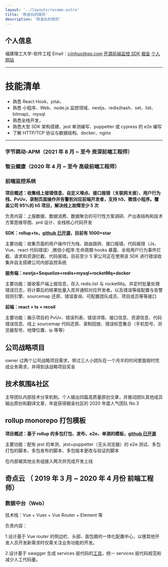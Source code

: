```yaml
---
layout: '../layouts/resume.astro'
title: '陈金伙的简历'
description: '陈金伙的简历'
---
```


## 个人信息
福建理工大学-软件工程
Email：cjinhuo@qq.com [开源前端监控 SDK](https://github.com/mitojs/mitojs)
[掘金](https://juejin.cn/user/1210958492176284) [个人网站](https://cjinhuo.netlify.app/)

---

# 技能清单

- 熟悉 React Hook、jotai、
- 熟悉 小程序、Web、node.js 监控领域、nestjs、redis(hash、set、list、bitmap)、mysql
- 熟悉全栈开发，
- 熟悉大型 SDK 架构搭建、jest 单测编写、puppetter 或 cypress 的 e2e 编写
- 了解 HTTP/TCP 协议与数据结构、docker、nginx
---

### 字节跳动-APM（2021 年 8 月 ~ 至今 资深前端工程师）

### 智云健康（2020 年 4 月 ~ 至今 高级前端工程师）

### 前端监控系统

**项目概述：收集线上报错信息、自定义埋点、接口报错（关联网关层）、用户行为栈、PvUv、录制页面操作并告警到对应前端开发者，支持 h5、微信小程序。覆盖公司 95%的 h5 项目，解决线上故障至少 5 次**

负责内容：上报数据、数据消费、数据聚合的可行性方案调研、产出表结构和技术方案思维导图、prd 设计、全栈核心代码开发

**SDK：rollup+ts，[github 已开源](https://github.com/clouDr-f2e/mitojs)，目前有 1000+star**

主要功能：收集页面的用户操作行为栈、路由跳转、接口报错、代码报错（Js、Vue、react 代码错误）,微信小程序:生命周期 hooks 暴露、全局用户行为事件拦截、请求和资源拦截、代码报错。目前至少 5 家公司正在使用该 SDK 进行错误收集并自主搭建公司内部监控系统

**服务端：nestjs+Sequelize+redis+mysql+rocketMq+docker**

主要功能：接收客户端上报信息，存入 redis.list 与 rocketMq，并定时批量处理错误日志，将计算后的结果批量入库并通知对应开发者。以及错误等级配置与告警规则引擎、sourcemap 还原、错误查询、可配置团队成员、项目成员等等接口

**前端：react + ts + recoil**

主要功能：展示项目的 PvUv、错误列表、错误详情、接口信息、资源信息、代码错误信息、线上 sourcemap 代码还原、录制回放、错误标签集合（手机型号、浏览器型号、地理位置、ip 等等）

## 公司战略项目

owner 过两个公司战略项目需求，带过三人小团队在一个月半的时间里面按时完成业务需求，并得到该战略项目奖金

## 技术氛围&社区

主导团队内部技术分享机制。个人输出四篇高质量原创文章，并推动团队其他成员输出原创和翻译文章，年底获得掘金社区的 2020 年度人气团队 No.3

## rollup monorepo 打包模板

**项目概述：基于 rollup 的多包打包、发布、e2e、单测的模板，[github 已开源](https://github.com/cjinhuo/rollup-monorepo-ts-jest-boilerplate)**

主要功能：配有 jest 的单测、jest+puppetter（无头浏览器）的 e2e 测试、多包打包的脚本、多包发布的脚本、多包版本更改与验证的脚本

在内部被其他业务组接入两次并完成开发上线

## 奇点云 （ 2019 年 3 月 ~ 2020 年 4 月份 前端工程师）

### 数据中台（Web）
技术栈：Vue + Vuex + Vue Router + Element 等

负责内容：

1.设计基于 Vue router 的侧边栏、头部、面包屑的一体化配置中心，以便其他开发人员开发新需求时仅需关注业务功能的开发。

2.设计基于 swagger 生成 services 层代码的[工具](https://github.com/TypeInfos/groot-front)，统一 services 层代码规范和减少人工代码量。

